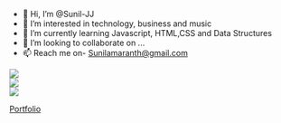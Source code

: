 - 👋 Hi, I’m @Sunil-JJ
- 👀 I’m interested in technology, business and music
- 🌱 I’m currently learning Javascript, HTML,CSS and Data Structures
- 💞️ I’m looking to collaborate on ...
- 📫 Reach me on- Sunilamaranth@gmail.com

<!---
Sunil-JJ/Sunil-JJ is a ✨ special ✨ repository because its `README.md` (this file) appears on your GitHub profile.
You can click the Preview link to take a look at your changes.
--->
![](https://github-readme-stats.vercel.app/api?username=Sunil-JJ&theme=dark&hide_border=false&include_all_commits=true&count_private=true)<br/>
![](https://github-readme-streak-stats.herokuapp.com/?user=Sunil-JJ&theme=dark&hide_border=false)<br/>
![](https://github-readme-stats.vercel.app/api/top-langs/?username=Sunil-JJ&theme=dark&hide_border=false&include_all_commits=true&count_private=true&layout=compact)

<a href="https://mrchef-sand.vercel.app" target="_blank">Portfolio</a>
